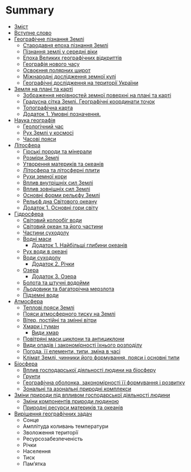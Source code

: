# Summary

* [Зміст](README.md)
* [Вступне слово](vstup.md)
* [Географiчне пiзнання Землi](1/geografichne_piznannya_zemli.md)
   * [Cтародавня епоха пізнання Землі](1/ctarodavnya_epoha_pznannya_zeml.md)
   * [Пізнання землі у середні віки](1/pznannya_zeml_u_seredn_vki.md)
   * [Епоха Великих географічних відкриттів](1/epoha_velikih_geografchnih_vdkrittv.md)
   * [Географiя нового часу](1/novichas.md)
   * [Освоєння полярних широт](1/osvoe.md)
   * [Мiжнароднi дослiдження земної кулi](1/international.md)
   * [Географiчнi дослiдження на територiї України](1/Ukr.md)
* [Земля на планi та картi](2/zemlya_na_plani_ta_karti.md)
   * [Зображення нерівностей земної поверхні на плані та карті](2/zobrazhennya_nervnostei_zemno_poverhn_na_plan_ta_kart.md)
   * [Градусна сітка Землі. Географічні координати точок](2/gradusna_stka_zeml_geografchn_koordinati_tochok.md)
   * [Топографічна карта](2/topografchna_karta.md)
   * [Додаток 1. Умовні позначення.](dodatok_1.md)
* [Наука географiя](2/nauka_geografiya.md)
   * [Геологiчний час](2/geologichnii_chas.md)
   * [Рух Землi у космосi](2/ruh_zemli_u_kosmosi.md)
   * [Часовi пояси](2/chasovi_poyasi.md)
* [Лiтосфера](3/vnutrishnya_budova_zemli.md)
   * [Гiрськi породи та мiнерали](3/girski_porodi_ta_minerali.md)
   * [Розмiри Землi](3/rozmiri_zemli.md)
   * [Утворення материкiв та океанiв](3/utvorennya_materikiv_ta_okeaniv.md)
   * [Лiтосфера та лiтосфернi плити](3/litosfera_ta_litosferni_pliti.md)
   * [Рухи земної кори](3/ruhy_zemnoi_kory.md)
   * [Вплив внутрiшнiх сил Землi](3/vpliv_vnutrishnih_sil_zemli.md)
   * [Вплив зовнiшнiх сил Землi](3/vpliv_zovnishnih_sil_zemli.md)
   * [Основнi форми рельєфу Землi](3/osnovni_formi_relfu_zemli.md)
   * [Рельєф дна Свiтового океану](3/relf_dna_svitovogo_okeanu.md)
   * [Додаток 1. Основнi гори свiту](3/dodatok_osnovni_gori_svitu.md)
* [Гiдросфера](3/gidrosfera.md)
   * [Свiтовий колообiг води](3/svitovii_koloobig_vodi.md)
   * [Свiтовий океан та його частини](3/svitovii_okean_ta_iogo_chastini.md)
   * [Частини суходолу](3/chastini_suhodolu.md)
   * [Воднi маси](3/vodni_masi.md)
       * [Додаток 1. Найбiльшi глибини океанiв](3/dodatok_1_naibilshi_glibina_okeaniv.md)
   * [Рух води в океанi](3/ruh_vodi_v_okeani.md)
   * [Води суходолу](3/vodi_suhodolu.md)
       * [Додаток 2. Рiчки](3/dodatok_2_richki.md)
   * [Озера](3/ozera.md)
       * [Додаток 3. Озера](3/dodatok_3_ozera.md)
   * [Болота та штучнi водойми](3/bolota_ta_shtuchni_vodoimi.md)
   * [Льодовики та багаторiчна мерзлота](3/lodoviki_ta_bagatorichna_merzlota.md)
   * [Пiдземнi води](3/pidzemni_vodi.md)
* [Атмосфера](4/atmosfera.md)
   * [Тепловi пояси Землi](4/teplovi_poyasy_zemli.md)
   * [Пояси атмосферного тиску на Землi](4/poyasy_atmosfernogo_tysku_na_zemli.md)
   * [Вiтер, постiйнi та змiннi вiтри](4/viter_postiini_ta_zminni_vitry.md)
   * [Хмари i туман](4/hmary_i_tuman.md)
       * [Види хмар](4/vydy_hmar.md)
   * [Повiтрянi маси,циклони та антициклони](4/povitryani_masy,cyklony_ta_antycyklony.md)
   * [Види опадiв i закономiрностi їхнього розподiлу](4/vydy_opadiv_i_zakonomirnosti_ihnogo_rozpodilu.md)
   * [Погода, її елементи, типи, змiна в часi](4/pogoda__elementy_typy,_zmina_v_chasi.md)
   * [Клiмат Землi, чинники його формування, пояси i основнi типи](4/klimat_zemli_chynnyky_iogo_formuvannya_poyasi_i_osnovni_typy.md)
* [Бiосфера](4/biosfera.md)
   * [Вплив господарської дiяльностi людини на бiосферу](4/vplyv_gospodarsko_diyalnosti_lyudyny_na_biosferu.md)
   * [Ґрунти](4/grunty.md)
   * [Географiчна оболонка, закономiрностi її формування i розвитку](4/geografichna_obolonka_zakonomirnosti__formuvannya_i_rozvytku.md)
   * [Зональнi та азональнi природнi комплекси](4/zonalni_ta_azonalni_pryrodni_kompleksy.md)
* [Змiни природи пiд впливом господарської     дiяльностi людини](5/zminy_pryrody_pid_vplyvom_gospodarsko_diyalnosti_lyudyny.md)
   * [Змiни компонентiв природи людиною](5/zminy_komponentiv_pryrody_lyudynoyu.md)
   * [Природнi ресурси материкiв та океанiв](5/pryrodni_resursy_materykiv_ta_okeaniv.md)
* [Вирiшення географiчних задач](5/vyrishennya_geografichnyh_zadach.md)
   * Сонце
   * Амплiтуда коливань температури
   * Зволоження територiї
   * Ресурсозабезпеченiсть
   * Рiчки
   * Населення
   * Тиск
   * Пам’ятка

